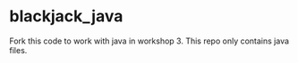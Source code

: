 # blackjack_java

Fork this code to work with java in workshop 3. This repo only contains java files.
